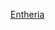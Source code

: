 [Entheria](https://media.discordapp.net/attachments/410965793749204993/972335894935793744/unknown.png)
